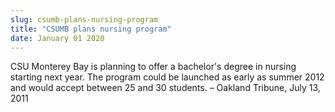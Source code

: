 ```yaml
---
slug: csumb-plans-nursing-program
title: "CSUMB plans nursing program"
date: January 01 2020
---
```


 
<p>
  CSU Monterey Bay is planning to offer a bachelor's degree in nursing starting
  next year. The program could be launched as early as summer 2012 and would
  accept between 25 and 30 students. – Oakland Tribune, July 13, 2011
</p>
 

